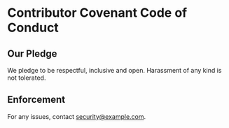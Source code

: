 # Contributor Covenant Code of Conduct

## Our Pledge
We pledge to be respectful, inclusive and open. Harassment of any kind is not tolerated.

## Enforcement
For any issues, contact security@example.com.
